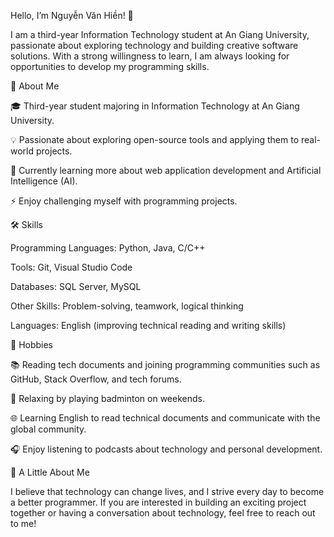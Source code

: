 Hello, I’m Nguyễn Văn Hiền! 👋

I am a third-year Information Technology student at An Giang University, passionate about exploring technology and building creative software solutions. With a strong willingness to learn, I am always looking for opportunities to develop my programming skills.

🌟 About Me

🎓 Third-year student majoring in Information Technology at An Giang University.

💡 Passionate about exploring open-source tools and applying them to real-world projects.

🌱 Currently learning more about web application development and Artificial Intelligence (AI).

⚡ Enjoy challenging myself with programming projects.

🛠 Skills

Programming Languages: Python, Java, C/C++

Tools: Git, Visual Studio Code

Databases: SQL Server, MySQL

Other Skills: Problem-solving, teamwork, logical thinking

Languages: English (improving technical reading and writing skills)

🎯 Hobbies

📚 Reading tech documents and joining programming communities such as GitHub, Stack Overflow, and tech forums.

🏸 Relaxing by playing badminton on weekends.

🌐 Learning English to read technical documents and communicate with the global community.

🎧 Enjoy listening to podcasts about technology and personal development.

💬 A Little About Me

I believe that technology can change lives, and I strive every day to become a better programmer. If you are interested in building an exciting project together or having a conversation about technology, feel free to reach out to me!
